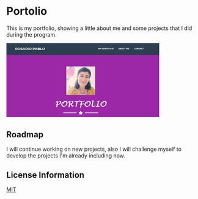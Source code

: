 # Portolio

This is my portfolio, showing a little about me and some projects that I did during the program.

<img src= "portofolio.png" width= '400'/>

## Roadmap
I will continue working on new projects, also I will challenge myself to develop the projects I'm already including now. 

## License Information
<a href = "LICENCE">MIT<a>